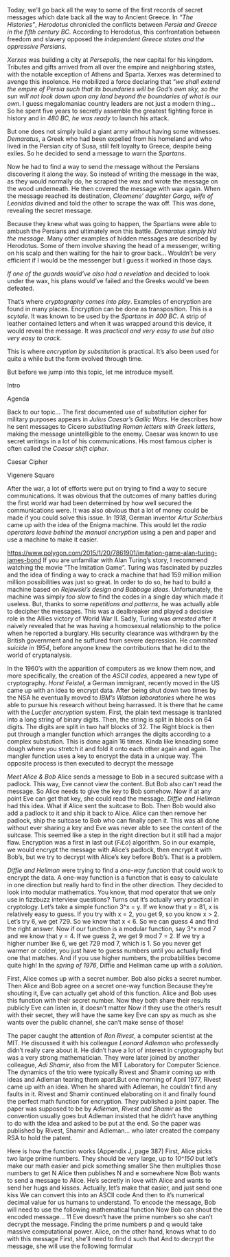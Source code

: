 Today, we’ll go back all the way to some of the first records of secret messages which date back all the way to Ancient Greece. In _“The Histories”_, _Herodotus_ chronicled the conflicts between _Persia and Greece in the fifth century BC_. According to Herodotus, this confrontation between freedom and slavery opposed the _independent Greece states and the oppressive Persians_.

_Xerxes_ was building a city at _Persepolis_, the new capital for his kingdom. Tributes and gifts arrived from all over the empire and neighboring states, with the notable exception of Athens and Sparta.
Xerxes was determined to avenge this insolence. He mobilized a force declaring that “_we shall extend the empire of Persia such that its boundaries will be God’s own sky, so the sun will not look down upon any land beyond the boundaries of what is our own_.
I guess megalomaniac country leaders are not just a modern thing…
So he spent five years to secretly assemble the greatest fighting force in history and in _480 BC, he was ready_ to launch his attack.

But one does not simply build a giant army without having some witnesses. _Demaratus_, a Greek who had been expelled from his homeland and who lived in the Persian city of Susa, still felt loyalty to Greece, despite being exiles.
So he decided to send a message to warn the _Spartans_.

Now he had to find a way to send the message without the Persians discovering it along the way. So instead of writing the message in the wax, as they would normally do, he scraped the wax and wrote the message on the wood underneath. He then covered the message with wax again.
When the message reached its destination, _Cleomene’ daughter Gorgo, wife of Leonidas_ divined and told the other to scrape the wax off. This was done, revealing the secret message.

Because they knew what was going to happen, the Spartians were able to ambush the Persians and ultimately won this battle.
_Demaratus simply hid the message_. Many other examples of hidden messages are described by Herodotus. Some of them involve shaving the head of a messenger, writing on his scalp and then waiting for the hair to grow back…  Wouldn’t be very efficient if I would be the messenger but I guess it worked in those days.

_If one of the guards would’ve also had a revelation_ and decided to look under the wax, his plans would’ve failed and the Greeks would’ve been defeated.

That’s where _cryptography comes into play_. Examples of encryption are found in many places. Encryption can be done as transposition. This is a _scytale_. It was known to be used by the _Spartans in 400 BC_. A strip of leather contained letters and when it was wrapped around this device, it would reveal the message.
It was _practical and very easy to use but also very easy to crack_.

This is where _encryption by substitution_ is practical. It’s also been used for quite a while but the form evolved through time.

But before we jump into this topic, let me introduce myself.

Intro

Agenda

Back to our topic…
The first documented use of substitution cipher for military purposes appears in _Julius Caesar’s Gallic Wars_. He describes how he sent messages to Cicero _substituting Roman letters with Greek letters_, making the message unintelligible to the enemy.
Caesar was known to use secret writings in a lot of his communications. His most famous cipher is often called the _Caesar shift cipher_.

Caesar Cipher

Vigenere Square

After the war, a lot of efforts were put on trying to find a way to secure communications. It was obvious that the outcomes of many battles during the first world war had been determined by how well secured the communications were.  It was also obvious that a lot of money could be made if you could solve this issue.
In _1918_, German inventor _Artur Scherbius_ came up with the idea of the Enigma machine.
This would let the _radio operators leave behind the manual encryption_ using a pen and paper and use a machine to make it easier.

https://www.polygon.com/2015/1/20/7861901/imitation-game-alan-turing-james-bond
If you are unfamiliar with Alan Turing’s story, I recommend watching the movie “The Imitation Game”.
Turing was fascinated by puzzles and the idea of finding a way to crack a machine that had 159 million million million possibilities was just so great. In order to do so, he had to build a machine based on _Rejewski’s design and Babbage ideas_. Unfortunately, the machine was simply _too slow_ to find the codes in a single day which made it useless.
But, thanks to some _repetitions and patterns_, he was actually able to decipher the messages.
 This was a dealbreaker and played a decisive role in the Allies victory of World War II.
Sadly, Turing was _arrested_ after it naively revealed that he was having a homosexual relationship to the police when he reported a burglary.
His security clearance was withdrawn by the British government and he suffured from severe depression.
He _commited suicide in 1954_, before anyone knew the contributions that he did to the world of cryptanalysis.

In the 1960’s with the apparition of computers as we know them now, and more specifically, the creation of the _ASCII codes_, appeared a new type of cryptography.  _Horst Feistel_, a German immigrant, recently moved in the US came up with an idea to encrypt data. After being shut down two times by the NSA he eventually moved to _IBM’s Watson laboratories_ where he was able to pursue his research without being harrassed.
It is there that he came with the _Lucifer encryption_ system.
First, the plain text message is tranlated into a long string of binary digits.
Then, the string is split in blocks on 64 digits.
The digits are split in two half blocks of 32.
The Right block is then put through a mangler function which arranges the digits according to a complex substution.
This is done again 16 times. Kinda like kneading some dough where you stretch it and fold it onto each other again and again.
The mangler function uses a key to encrypt the data in a unique way.
The opposite process is then executed to decrypt the message

_Meet Alice & Bob_
Alice sends a message to Bob in a secured suitcase with a padlock. This way, Eve cannot view the content. But Bob also can’t read the message.
So Alice needs to give the key to Bob somehow. Now if at any point Eve can get that key, she could read the message.
_Diffie and Hellman_ had this idea.
What if Alice sent the suitcase to Bob.  Then Bob would also add a padlock to it and ship it back to Alice. Alice can then remove her padlock, ship the suitcase to Bob who can finally open it. This was all done without ever sharing a key and Eve was never able to see the content of the suitcase.
This seemed like a step in the right direction but it still had a major flaw. Encryption was a first in last out (_FiLo_) algorithm. So in our example, we would encrypt the message with Alice’s padlock, then encrypt it with Bob’s, but we try to decrypt with Alice’s key before Bob’s. That is a problem.

_Diffie and Hellman_ were trying to find a _one-way function_ that could work to encrypt the data. A one-way function is a function that is easy to calculate in one direction but really hard to find in the other direction. They decided to look into modular mathematics. You know, that mod operator that we only use in fizzbuzz interview questions? Turns out it’s actually very practical in cryptology. Let’s take a simple function 3^x = y. If we know that y = 81, x is relatively easy to guess. If you try with x = 2, you get 9, so you know x > 2. Let’s try 6, we get 729. So we know that x < 6. So we can guess 4 and find the right answer.
Now if our function is a modular function, say 3^x mod 7 and we know that y = 4. If we guess 2, we get 9 mod 7 = 2. If we try a higher number like 6, we get 729 mod 7, which is 1. So you never get warmer or colder, you just have to guess numbers until you actually find one that matches. And if you use higher numbers, the probabilities become quite high!
In the _spring of 1976_, Diffie and Hellman came up with a _solution_.

First, Alice comes up with a secret number.
Bob also picks a secret number.
Then Alice and Bob agree on a secret one-way function
Because they’re shouting it, Eve can actually get ahold of this function.
Alice and Bob uses this function with their secret number.
Now they both share their results publicly
Eve can listen in, it doesn’t matter
Now if they use the other’s result with their secret, they will have the same key
Eve can spy as much as she wants over the public channel, she can’t make sense of those!

The paper caught the attention of _Ron Rivest_, a computer scientist at the MIT. He discussed it with his colleague _Leonard Adleman_ who professedly didn’t really care about it. He didn’t have a lot of interest in cryptography but was a very strong mathematician. They were later joined by another colleague, _Adi Shamir_, also from the MIT Laboratory for Computer Science. The dynamics of the trio were typically Rivest and Shamir coming up with ideas and Adleman tearing them apart.But one morning of April 1977, Rivest came up with an idea. When he shared with Adleman, he couldn’t find any faults in it. Rivest and Shamir continued elaborating on it and finally found the perfect math function for encryption. They published a joint paper. The paper was supposed to be by _Adleman, Rivest and Shamir_ as the convention usually goes but Adleman insisted that he didn’t have anything to do with the idea and asked to be put at the end. So the paper was published by Rivest, Shamir and Adleman… who later created the company RSA to hold the patent.

Here is how the function works (Appendix J, page 387)
First, Alice picks two large prime numbers. They should be very large, up to _10^150_ but let’s make our math easier and pick something smaller
She then multiplies those numbers to get N
Alice then publishes N and e somewhere
Now Bob wants to send a message to Alice. He’s secretly in love with Alice and wants to send her hugs and kisses.
Actually, let’s make that easier, and just send one kiss
We can convert this into an ASCII code
And then to it’s numerical decimal value for us humans to understand.
To encode the message, Bob will need to use the following mathematical function
Now Bob can shout the encoded message… 11
Eve doesn’t have the prime numbers so she can’t decrypt the message. Finding the prime numbers p and q would take massive computational power.
Alice, on the other hand, knows what to do with this message
First, she’ll need to find d such that
And to decrypt the message, she will use the following formular
